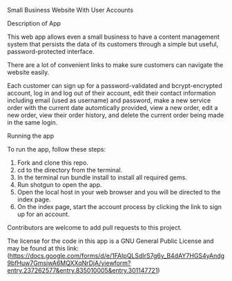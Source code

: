 Small Business Website With User Accounts

Description of App

This web app allows even a small business to have a content management system that persists the data of its customers through a simple but useful, password-protected interface.

There are a lot of convenient links to make sure customers can navigate the website easily.

Each customer can sign up for a password-validated and bcrypt-encrypted account, log in and log out of their account, edit their contact information including email (used as username) and password, make a new service order with the current date automtically provided, view a new order, edit a new order, view their order history, and delete the current order being made in the same login.

Running the app

To run the app, follow these steps:

1. Fork and clone this repo.
2. cd to the directory from the terminal.
3. In the terminal run bundle install to install all required gems.
4. Run shotgun to open the app.
5. Open the local host in your web browser and you will be directed to the index page.
6. On the index page, start the account process by clicking the link to sign up for an account. 

Contributors are welcome to add pull requests to this project.

The license for the code in this app is a GNU General Public License and may be found at this link: 
(https://docs.google.com/forms/d/e/1FAIpQLSdIrS7g6y_B4dAY7HGS4yAndg9bfHuw7GmsiwA6MQXXqNrDjA/viewform?entry.237262577&entry.835010005&entry.301147721)
